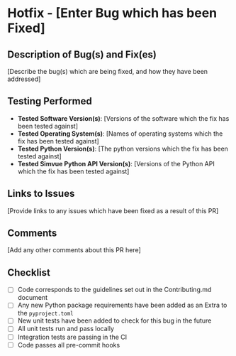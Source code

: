 # Hotfix - [Enter Bug which has been Fixed]

## Description of Bug(s) and Fix(es)
[Describe the bug(s) which are being fixed, and how they have been addressed]

## Testing Performed
- **Tested Software Version(s)**: [Versions of the software which the fix has been tested against]
- **Tested Operating System(s)**: [Names of operating systems which the fix has been tested against]
- **Tested Python Version(s)**: [The python versions which the fix has been tested against]
- **Tested Simvue Python API Version(s)**: [Versions of the Python API which the fix has been tested against]

## Links to Issues
[Provide links to any issues which have been fixed as a result of this PR]

## Comments
[Add any other comments about this PR here]

## Checklist
- [ ] Code corresponds to the guidelines set out in the Contributing.md document
- [ ] Any new Python package requirements have been added as an Extra to the `pyproject.toml`
- [ ] New unit tests have been added to check for this bug in the future
- [ ] All unit tests run and pass locally
- [ ] Integration tests are passing in the CI
- [ ] Code passes all pre-commit hooks
